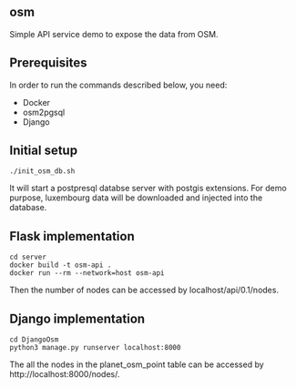 ## osm

Simple API service demo to expose the data from OSM.

## Prerequisites

In order to run the commands described below, you need:
- Docker 
- osm2pgsql 
- Django

## Initial setup
```
./init_osm_db.sh
```
It will start a postpresql databse server with postgis extensions. For demo purpose, luxembourg data will be downloaded and injected into the database.

## Flask implementation
```
cd server
docker build -t osm-api .
docker run --rm --network=host osm-api
```
Then the number of nodes can be accessed by localhost/api/0.1/nodes.

## Django implementation
```
cd DjangoOsm
python3 manage.py runserver localhost:8000
```
The all the nodes in the planet_osm_point table can be accessed by http://localhost:8000/nodes/.
